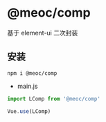 # @meoc/comp

基于 element-ui 二次封装

## 安装
```shell
npm i @meoc/comp
```
* main.js
```js
import LComp from '@meoc/comp'

Vue.use(LComp)
```
